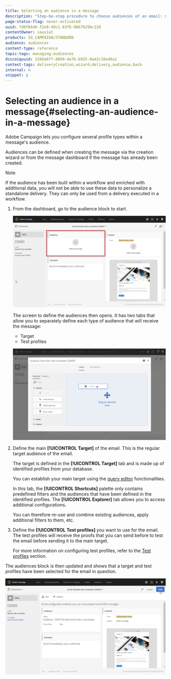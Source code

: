 ```yaml
---
title: Selecting an audience in a message
description: "Step-be-step procedure to choose audiences of an email: main target population and test profiles."
page-status-flag: never-activated
uuid: 7d8f8446-f2e0-49c1-83f6-9667b29bc228
contentOwner: sauviat
products: SG_CAMPAIGN/STANDARD
audience: audiences
content-type: reference
topic-tags: managing-audiences
discoiquuid: 158da6ff-8899-4e7b-b925-8a42c3de46a1
context-tags: deliveryCreation,wizard;delivery,audience,back
internal: n
snippet: y
---
```


# Selecting an audience in a message{#selecting-an-audience-in-a-message}

Adobe Campaign lets you configure several profile types within a message's audience.

Audiences can be defined when creating the message via the creation wizard or from the message dashboard if the message has already been created.

>[!NOTE]
>
>If the audience has been built within a workflow and enriched with additional data, you will not be able to use these data to personalize a standalone delivery. They can only be used from a delivery executed in a workflow.

1. From the dashboard, go to the audience block to start.

   ![](assets/delivery_audience_definition_1.png)

   The screen to define the audiences then opens. It has two tabs that allow you to separately define each type of audience that will receive the message:

    * Target
    * Test profiles

   ![](assets/delivery_audience_definition_2.png)

1. Define the main **[!UICONTROL Target]** of the email. This is the regular target audience of the email.

   The target is defined in the **[!UICONTROL Target]** tab and is made up of identified profiles from your database.

   You can establish your main target using the [query editor](../../automating/using/editing-queries.md#creating-queries) functionalities.

   In this tab, the **[!UICONTROL Shortcuts]** palette only contains predefined filters and the audiences that have been defined in the identified profiles. The **[!UICONTROL Explorer]** tab allows you to access additional configurations.

   You can therefore re-use and combine existing audiences, apply additional filters to them, etc.

1. Define the **[!UICONTROL Test profiles]** you want to use for the email. The test profiles will receive the proofs that you can send before to test the email before sending it to the main target.

   For more information on configuring test profiles, refer to the [Test profiles](../../sending/using/managing-test-profiles-and-sending-proofs.md) section.

The audiences block is then updated and shows that a target and test profiles have been selected for the email in question.

![](assets/delivery_audience_definition_3.png)

